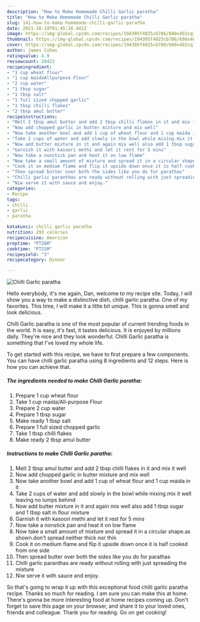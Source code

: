 ```yaml
---
description: "How to Make Homemade Chilli Garlic paratha"
title: "How to Make Homemade Chilli Garlic paratha"
slug: 141-how-to-make-homemade-chilli-garlic-paratha
date: 2021-10-19T01:45:28.941Z
image: https://img-global.cpcdn.com/recipes/194305f4025cb786/680x482cq70/chilli-garlic-paratha-recipe-main-photo.jpg
thumbnail: https://img-global.cpcdn.com/recipes/194305f4025cb786/680x482cq70/chilli-garlic-paratha-recipe-main-photo.jpg
cover: https://img-global.cpcdn.com/recipes/194305f4025cb786/680x482cq70/chilli-garlic-paratha-recipe-main-photo.jpg
author: James Cohen
ratingvalue: 4.9
reviewcount: 28422
recipeingredient:
- "1 cup wheat flour"
- "1 cup maidaAllpurpose Flour"
- "2 cup water"
- "1 tbsp sugar"
- "1 tbsp salt"
- "1 full sized chopped garlic"
- "1 tbsp chilli flakes"
- "2 tbsp amul butter"
recipeinstructions:
- "Melt 2 tbsp amul butter and add 2 tbsp chilli flakes in it and mix it well"
- "Now add chopped garlic in butter mixture and mix well"
- "Now take another bowl and add 1 cup of wheat flour and 1 cup maida in it"
- "Take 2 cups of water and add slowly in the bowl while mixing.mix it well leaving no lumps behind"
- "Now add butter mixture in it and again mix well also add 1 tbsp sugar and 1 tbsp salt in flour mixture"
- "Garnish it with kasoori methi and let it rest for 5 mins"
- "Now take a nonstick pan and heat it on low flame"
- "Now take a small amount of mixture and spread it in a circular shape.as shown.don&#39;t spread neither thick nor thin"
- "Cook it on medium flame and flip it upside down once it is half cooked from one side"
- "Then spread butter over both the sides like you do for parathas"
- "Chilli garlic paranthas are ready without rolling with just spreading the mixture"
- "Niw serve it with sauce and enjoy."
categories:
- Recipe
tags:
- chilli
- garlic
- paratha

katakunci: chilli garlic paratha 
nutrition: 293 calories
recipecuisine: American
preptime: "PT26M"
cooktime: "PT31M"
recipeyield: "3"
recipecategory: Dinner

---
```



![Chilli Garlic paratha](https://img-global.cpcdn.com/recipes/194305f4025cb786/680x482cq70/chilli-garlic-paratha-recipe-main-photo.jpg)

Hello everybody, it's me again, Dan, welcome to my recipe site. Today, I will show you a way to make a distinctive dish, chilli garlic paratha. One of my favorites. This time, I will make it a little bit unique. This is gonna smell and look delicious.



Chilli Garlic paratha is one of the most popular of current trending foods in the world. It is easy, it's fast, it tastes delicious. It is enjoyed by millions daily. They're nice and they look wonderful. Chilli Garlic paratha is something that I've loved my whole life.


To get started with this recipe, we have to first prepare a few components. You can have chilli garlic paratha using 8 ingredients and 12 steps. Here is how you can achieve that.

<!--inarticleads1-->

##### The ingredients needed to make Chilli Garlic paratha:

1. Prepare 1 cup wheat flour
1. Take 1 cup maida/All-purpose Flour
1. Prepare 2 cup water
1. Prepare 1 tbsp sugar
1. Make ready 1 tbsp salt
1. Prepare 1 full sized chopped garlic
1. Take 1 tbsp chilli flakes
1. Make ready 2 tbsp amul butter




<!--inarticleads2-->

##### Instructions to make Chilli Garlic paratha:

1. Melt 2 tbsp amul butter and add 2 tbsp chilli flakes in it and mix it well
1. Now add chopped garlic in butter mixture and mix well
1. Now take another bowl and add 1 cup of wheat flour and 1 cup maida in it
1. Take 2 cups of water and add slowly in the bowl while mixing.mix it well leaving no lumps behind
1. Now add butter mixture in it and again mix well also add 1 tbsp sugar and 1 tbsp salt in flour mixture
1. Garnish it with kasoori methi and let it rest for 5 mins
1. Now take a nonstick pan and heat it on low flame
1. Now take a small amount of mixture and spread it in a circular shape.as shown.don&#39;t spread neither thick nor thin
1. Cook it on medium flame and flip it upside down once it is half cooked from one side
1. Then spread butter over both the sides like you do for parathas
1. Chilli garlic paranthas are ready without rolling with just spreading the mixture
1. Niw serve it with sauce and enjoy.




So that's going to wrap it up with this exceptional food chilli garlic paratha recipe. Thanks so much for reading. I am sure you can make this at home. There's gonna be more interesting food at home recipes coming up. Don't forget to save this page on your browser, and share it to your loved ones, friends and colleague. Thank you for reading. Go on get cooking!
